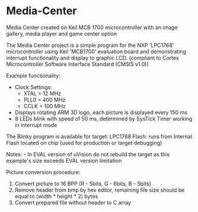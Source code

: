 # Media-Center
Media Center created on Keil MCB 1700 microcontroller with an image gallery, media player and game center option

The Media Center project is a simple program for the NXP 'LPC1768' 
microcontroller using Keil 'MCB1700' evaluation board and 
demonstrating interrupt functionality and display to graphic LCD.
(compliant to Cortex Microcontroller Software Interface Standard 
(CMSIS v1.0))

Example functionality:                                                   
 - Clock Settings:
   - XTAL  =  12 MHz
   - PLL0  = 400 MHz
   - CCLK  = 100 MHz
 - Displays rotating ARM 3D logo, each picture is displayed every 
   150 ms
 - 8 LEDs blink with speed of 50 ms, determined by SysTick Timer
   working in interrupt mode
 
The Blinky program is available for target:
  LPC1768 Flash: runs from Internal Flash located on chip
                 (used for production or target debugging)

Notes: - In EVAL version of uVision do not rebuild the target as 
         this example's size exceeds EVAL version limitation

Picture conversion procedure:
1. Convert picture to 16 BPP (R - 5bits, G - 6bits, B - 5bits)
2. Remove header from bmp by hex editor, remaining file size should 
   be equal to (width * height * 2) bytes
3. Convert prepared file without header to C array
